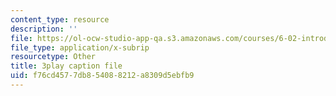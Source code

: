 ```yaml
---
content_type: resource
description: ''
file: https://ol-ocw-studio-app-qa.s3.amazonaws.com/courses/6-02-introduction-to-eecs-ii-digital-communication-systems-fall-2012/f76cd4577db854088212a8309d5ebfb9_y02p8znNAKk.vtt
file_type: application/x-subrip
resourcetype: Other
title: 3play caption file
uid: f76cd457-7db8-5408-8212-a8309d5ebfb9
---
```

